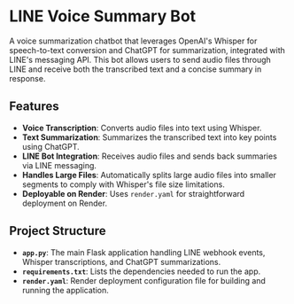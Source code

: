 # LINE Voice Summary Bot

A voice summarization chatbot that leverages OpenAI's Whisper for speech-to-text conversion and ChatGPT for summarization, integrated with LINE's messaging API. This bot allows users to send audio files through LINE and receive both the transcribed text and a concise summary in response.

## Features

- **Voice Transcription**: Converts audio files into text using Whisper.
- **Text Summarization**: Summarizes the transcribed text into key points using ChatGPT.
- **LINE Bot Integration**: Receives audio files and sends back summaries via LINE messaging.
- **Handles Large Files**: Automatically splits large audio files into smaller segments to comply with Whisper's file size limitations.
- **Deployable on Render**: Uses `render.yaml` for straightforward deployment on Render.

## Project Structure

- **`app.py`**: The main Flask application handling LINE webhook events, Whisper transcriptions, and ChatGPT summarizations.
- **`requirements.txt`**: Lists the dependencies needed to run the app.
- **`render.yaml`**: Render deployment configuration file for building and running the application.
